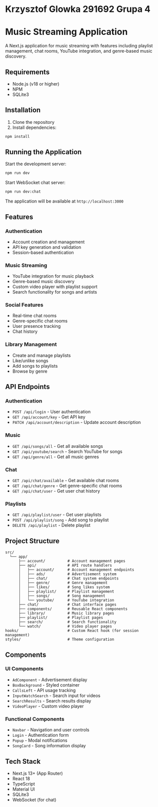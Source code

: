 # Krzysztof Glowka 291692 Grupa 4

# Music Streaming Application

A Next.js application for music streaming with features including playlist management, chat rooms, YouTube integration, and genre-based music discovery.

## Requirements

- Node.js (v18 or higher)
- NPM
- SQLite3

## Installation

1. Clone the repository
2. Install dependencies:
```bash
npm install
```

## Running the Application

Start the development server:
```bash
npm run dev
```

Start WebSocket chat server:
```bash
npm run dev:chat
```

The application will be available at `http://localhost:3000`

## Features

### Authentication
- Account creation and management
- API key generation and validation
- Session-based authentication

### Music Streaming
- YouTube integration for music playback
- Genre-based music discovery
- Custom video player with playlist support
- Search functionality for songs and artists

### Social Features
- Real-time chat rooms
- Genre-specific chat rooms
- User presence tracking
- Chat history

### Library Management
- Create and manage playlists
- Like/unlike songs
- Add songs to playlists
- Browse by genre

## API Endpoints

### Authentication
- `POST /api/login` - User authentication
- `GET /api/account/key` - Get API key
- `PATCH /api/account/description` - Update account description

### Music
- `GET /api/songs/all` - Get all available songs
- `GET /api/youtube/search` - Search YouTube for songs
- `GET /api/genre/all` - Get all music genres

### Chat
- `GET /api/chat/available` - Get available chat rooms
- `GET /api/chat/genre` - Get genre-specific chat rooms
- `GET /api/chat/user` - Get user chat history

### Playlists
- `GET /api/playlist/user` - Get user playlists
- `POST /api/playlist/song` - Add song to playlist
- `DELETE /api/playlist` - Delete playlist

## Project Structure

```text
src/
  └── app/
      ├── account/          # Account management pages
      ├── api/              # API route handlers
      │   ├── account/      # Account management endpoints
      │   ├── ads/          # Advertisement system
      │   ├── chat/         # Chat system endpoints
      │   ├── genre/        # Genre management
      │   ├── likes/        # Song likes system
      │   ├── playlist/     # Playlist management
      │   ├── songs/        # Song management
      │   └── youtube/      # YouTube integration
      ├── chat/             # Chat interface pages
      ├── components/       # Reusable React components
      ├── library/          # Music library pages
      ├── playlist/         # Playlist pages
      ├── search/           # Search functionality
      └── watch/            # Video player pages
hooks/                      # Custom React hook (for session management)
styles/                     # Theme configuration
```

## Components

### UI Components
- `AdComponent` - Advertisement display
- `BoxBackground` - Styled container
- `CallsLeft` - API usage tracking
- `InputWatchSearch` - Search input for videos
- `SearchResults` - Search results display
- `VideoPlayer` - Custom video player

### Functional Components
- `Navbar` - Navigation and user controls
- `Login` - Authentication form
- `Popup` - Modal notifications
- `SongCard` - Song information display

## Tech Stack

- Next.js 13+ (App Router)
- React 18
- TypeScript
- Material UI
- SQLite3
- WebSocket (for chat)
